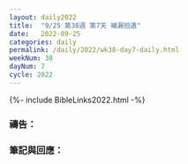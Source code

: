 ```yaml
---
layout: daily2022
title:  "9/25 第38週 第7天 補漏拾遺"
date:   2022-09-25
categories: daily
permalink: /daily/2022/wk38-day7-daily.html
weekNum: 38
dayNum: 7
cycle: 2022
---
```


{%- include BibleLinks2022.html -%}

### 禱告：

### 筆記與回應：
